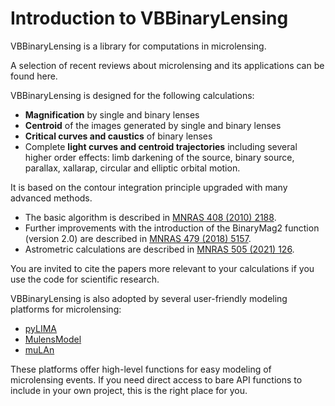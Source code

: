 # Introduction to VBBinaryLensing

VBBinaryLensing is a library for computations in microlensing.

A selection of recent reviews about microlensing and its applications can be found here.

VBBinaryLensing is designed for the following calculations:
- **Magnification** by single and binary lenses
- **Centroid** of the images generated by single and binary lenses
- **Critical curves and caustics** of binary lenses
- Complete **light curves and centroid trajectories** including several higher order effects: limb darkening of the source, binary source, parallax, xallarap, circular and elliptic orbital motion.

It is based on the contour integration principle upgraded with many advanced methods. 
- The basic algorithm is described in [MNRAS 408 (2010) 2188](https://ui.adsabs.harvard.edu/abs/2010MNRAS.408.2188B/abstract).
- Further improvements with the introduction of the BinaryMag2 function (version 2.0) are described in [MNRAS 479 (2018) 5157](https://ui.adsabs.harvard.edu/abs/2018MNRAS.479.5157B/abstract).
- Astrometric calculations are described in [MNRAS 505 (2021) 126](https://ui.adsabs.harvard.edu/abs/2021MNRAS.505..126B/abstract).

You are invited to cite the papers more relevant to your calculations if you use the code for scientific research.

VBBinaryLensing is also adopted by several user-friendly modeling platforms for microlensing:
- [pyLIMA](https://github.com/ebachelet/pyLIMA)
- [MulensModel](https://github.com/rpoleski/MulensModel)
- [muLAn](https://github.com/muLAn-project/muLAn)

These platforms offer high-level functions for easy modeling of microlensing events. If you need direct access to bare API functions to include in your own project, this is the right place for you.

